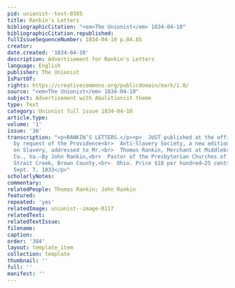 ```yaml
---
pid: unionist--text-0385
title: Rankin's Letters
bibliographicCitation: "<em>The Unionist</em> 1834-04-10"
bibliographicCitation.republished: 
fullIssueSequenceNumber: 1834-04-10 p.04.85
creator: 
date.created: '1834-04-10'
description: Advertisement for Rankin's Letters
language: English
publisher: The Unionist
IsPartOf: 
rights: https://creativecommons.org/publicdomain/mark/1.0/
source: "<em>The Unionist</em> 1834-04-10"
subject: Advertisement with Abolitionist theme
type: Text
category: Unionist full issue 1834-04-10
article.type: 
volume: '1'
issue: '36'
transcription: "<p>RANKIN’S LETTERS.</p><p>  JUST published at the office of the Liberator,
  by request of the Providence<br>  Anti-Slavery Society, a new edition of ‘Letters
  on Slavery, addressed to Mr.<br>  Thomas Rankin, Merchant at Middlebrook, Augusta
  Co., Va.—By John Rankin,<br>  Pastor of the Presbyterian Churches of Ripley and
  Strait Creek, Brown County,<br>  Ohio. Price $18 per hundred—25 cents single.<br></p><p>Boston,
  Sept. 7, 1833</p>"
scholarlyNotes: 
commentary: 
relatedPeople: Thomas Rankin; John Rankin
featured: 
repeated: 'yes'
relatedImage: unionist--image-0117
relatedText: 
relatedTextIssue: 
filename: 
caption: 
order: '384'
layout: template_item
collection: template
thumbnail: ''
full: ''
manifest: ''
---
```

